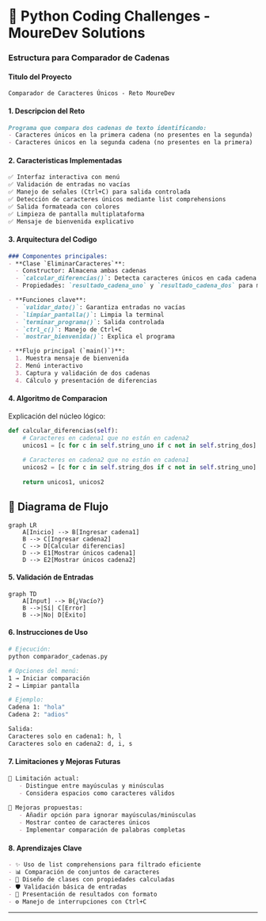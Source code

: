 
# 🐍 Python Coding Challenges - MoureDev Solutions
### Estructura para Comparador de Cadenas

#### **Titulo del Proyecto**  
`Comparador de Caracteres Únicos - Reto MoureDev`

#### **1. Descripcion del Reto**
```markdown
Programa que compara dos cadenas de texto identificando:
- Caracteres únicos en la primera cadena (no presentes en la segunda)
- Caracteres únicos en la segunda cadena (no presentes en la primera)
```

#### **2. Caracteristicas Implementadas**
```markdown
✅ Interfaz interactiva con menú  
✅ Validación de entradas no vacías  
✅ Manejo de señales (Ctrl+C) para salida controlada  
✅ Detección de caracteres únicos mediante list comprehensions  
✅ Salida formateada con colores  
✅ Limpieza de pantalla multiplataforma  
✅ Mensaje de bienvenida explicativo  
```

#### **3. Arquitectura del Codigo**
```markdown
### Componentes principales:
- **Clase `EliminarCaracteres`**:
  - Constructor: Almacena ambas cadenas
  - `calcular_diferencias()`: Detecta caracteres únicos en cada cadena
  - Propiedades: `resultado_cadena_uno` y `resultado_cadena_dos` para mostrar resultados formateados

- **Funciones clave**:
  - `validar_dato()`: Garantiza entradas no vacías
  - `limpiar_pantalla()`: Limpia la terminal
  - `terminar_programa()`: Salida controlada
  - `ctrl_c()`: Manejo de Ctrl+C
  - `mostrar_bienvenida()`: Explica el programa

- **Flujo principal (`main()`)**:
  1. Muestra mensaje de bienvenida
  2. Menú interactivo
  3. Captura y validación de dos cadenas
  4. Cálculo y presentación de diferencias
```

#### **4. Algoritmo de Comparacion**
Explicación del núcleo lógico:
```python
def calcular_diferencias(self):
    # Caracteres en cadena1 que no están en cadena2
    unicos1 = [c for c in self.string_uno if c not in self.string_dos]
    
    # Caracteres en cadena2 que no están en cadena1
    unicos2 = [c for c in self.string_dos if c not in self.string_uno]
    
    return unicos1, unicos2
```

## 🧩 Diagrama de Flujo
```mermaid
graph LR
    A[Inicio] --> B[Ingresar cadena1]
    B --> C[Ingresar cadena2]
    C --> D[Calcular diferencias]
    D --> E1[Mostrar únicos cadena1]
    D --> E2[Mostrar únicos cadena2]
```

#### **5. Validación de Entradas**
```mermaid
graph TD
    A[Input] --> B{¿Vacío?}
    B -->|Sí| C[Error]
    B -->|No| D[Éxito]
```

#### **6. Instrucciones de Uso**
```bash
# Ejecución:
python comparador_cadenas.py

# Opciones del menú:
1 → Iniciar comparación
2 → Limpiar pantalla

# Ejemplo:
Cadena 1: "hola"
Cadena 2: "adios"

Salida:
Caracteres solo en cadena1: h, l
Caracteres solo en cadena2: d, i, s
```

#### **7. Limitaciones y Mejoras Futuras**
```markdown
🔸 Limitación actual:  
   - Distingue entre mayúsculas y minúsculas
   - Considera espacios como caracteres válidos
   
🔹 Mejoras propuestas:  
   - Añadir opción para ignorar mayúsculas/minúsculas
   - Mostrar conteo de caracteres únicos
   - Implementar comparación de palabras completas
```

#### **8. Aprendizajes Clave**
```markdown
- ✨ Uso de list comprehensions para filtrado eficiente
- 📊 Comparación de conjuntos de caracteres
- 🧩 Diseño de clases con propiedades calculadas
- 🛡️ Validación básica de entradas
- 🎨 Presentación de resultados con formato
- ⚙️ Manejo de interrupciones con Ctrl+C
```

---